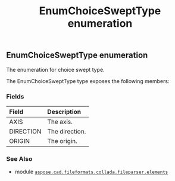 ﻿---
title: EnumChoiceSweptType enumeration
second_title: Aspose.CAD for Python via .NET API References
description: 
type: docs
weight: 1250
url: /aspose.cad.fileformats.collada.fileparser.elements/enumchoiceswepttype/
is_root: false
---

## EnumChoiceSweptType enumeration

The enumeration for choice swept type.



The EnumChoiceSweptType type exposes the following members:

### Fields
| Field | Description |
| :- | :- |
| AXIS | The axis. |
| DIRECTION | The direction. |
| ORIGIN | The origin. |



### See Also
* module [`aspose.cad.fileformats.collada.fileparser.elements`](..)
